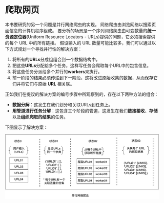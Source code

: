 # 爬取网页

本书要研究的另一个问题是并行网络爬虫的实现。 网络爬虫由浏览网络以搜索页面信息的计算机程序组成。 要分析的场景是一个序列网络爬虫由可变数量的**统一资源定位器**(Uniform Resource Locators - URLs)提供的问题，它必须搜索提供的每个 URL 中的所有链接。 假设输入的 URL 数量可能比较多，我们可以通过以下方式规划一个寻找并行性的解决方案：

1. 将所有的**URLs**分成组组合到一个数据结构中。
2. 把这些**URLs**分配給多个任务，这样写任务会爬取每个URL中的包含信息。
3. 将这些任务分派给多个并行的**workers**来执行。
4. 前一阶段的结果必须传递到下一阶段，这将改进原始收集的数据，从而保存它们并将它们与原始 **URL** 相关联。

正如我们在提议的解决方案的编号步骤中所观察到的，存在以下两种方法的组合：

* **数据分解**：这发生在我们划分和关联URLs到任务上。
* **用管道进行任务分解**：这包含三个阶段的管道，这发生在我们**链接接收**、**存储**以及**组织爬取的结果**的任务。

下图显示了解决方案：

![1](../imgs/3-02.png)
